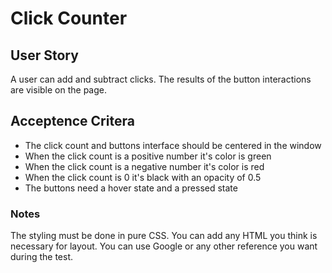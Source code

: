 # Click Counter

## User Story
A user can add and subtract clicks. The results of the button interactions are visible on the page.

## Acceptence Critera
* The click count and buttons interface should be centered in the window
* When the click count is a positive number it's color is green
* When the click count is a negative number it's color is red
* When the click count is 0 it's black with an opacity of 0.5
* The buttons need a hover state and a pressed state

### Notes
The styling must be done in pure CSS.
You can add any HTML you think is necessary for layout.
You can use Google or any other reference you want during the test.
